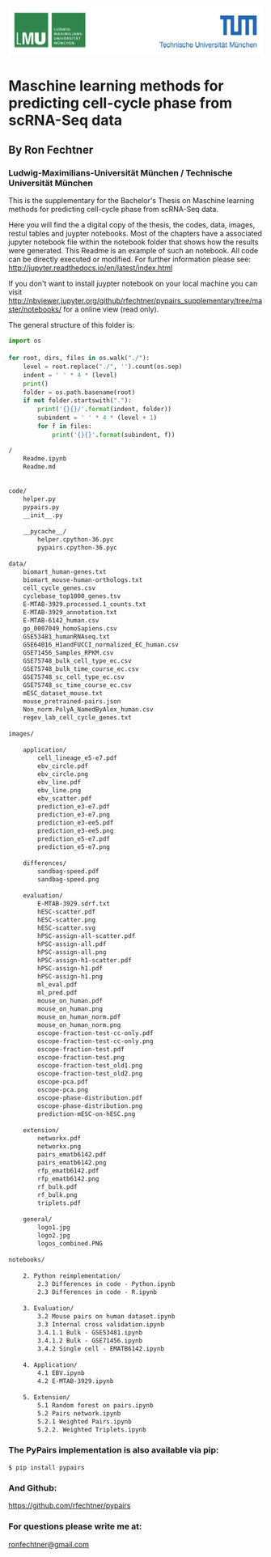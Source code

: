 
![Test](./images/general/logos_combined.png)

# Maschine learning methods for predicting cell-cycle phase from scRNA-Seq data

## By Ron Fechtner 
### Ludwig-Maximilians-Universität München / Technische Universität München


This is the supplementary for the Bachelor's Thesis on Maschine learning methods for predicting cell-cycle phase from scRNA-Seq data.

Here you will find the a digital copy of the thesis, the codes, data, images, restul tables and juypter notebooks. Most of the chapters have a associated jupyter notebook file within the notebook folder that shows how the results were generated. This Readme is an example of such an notebook. All code can be directly executed or modified. For further information please see: http://jupyter.readthedocs.io/en/latest/index.html

If you don't want to install juypter notebook on your local machine you can visit http://nbviewer.jupyter.org/github/rfechtner/pypairs_supplementary/tree/master/notebooks/ for a online view (read only).

The general structure of this folder is:


```python
import os

for root, dirs, files in os.walk("./"):
    level = root.replace("./", '').count(os.sep)
    indent = ' ' * 4 * (level)
    print()
    folder = os.path.basename(root)
    if not folder.startswith("."):
        print('{}{}/'.format(indent, folder))
        subindent = ' ' * 4 * (level + 1)
        for f in files:
            print('{}{}'.format(subindent, f))
```

    
    /
        Readme.ipynb
        Readme.md
    
    
    code/
        helper.py
        pypairs.py
        __init__.py
    
        __pycache__/
            helper.cpython-36.pyc
            pypairs.cpython-36.pyc
    
    data/
        biomart_human-genes.txt
        biomart_mouse-human-orthologs.txt
        cell_cycle_genes.csv
        cyclebase_top1000_genes.tsv
        E-MTAB-3929.processed.1_counts.txt
        E-MTAB-3929_annotation.txt
        E-MTAB-6142_human.csv
        go_0007049_homoSapiens.csv
        GSE53481_humanRNAseq.txt
        GSE64016_H1andFUCCI_normalized_EC_human.csv
        GSE71456_Samples_RPKM.csv
        GSE75748_bulk_cell_type_ec.csv
        GSE75748_bulk_time_course_ec.csv
        GSE75748_sc_cell_type_ec.csv
        GSE75748_sc_time_course_ec.csv
        mESC_dataset_mouse.txt
        mouse_pretrained-pairs.json
        Non_norm.PolyA_NamedByAlex_human.csv
        regev_lab_cell_cycle_genes.txt
    
    images/
    
        application/
            cell_lineage_e5-e7.pdf
            ebv_circle.pdf
            ebv_circle.png
            ebv_line.pdf
            ebv_line.png
            ebv_scatter.pdf
            prediction_e3-e7.pdf
            prediction_e3-e7.png
            prediction_e3-ee5.pdf
            prediction_e3-ee5.png
            prediction_e5-e7.pdf
            prediction_e5-e7.png
    
        differences/
            sandbag-speed.pdf
            sandbag-speed.png
    
        evaluation/
            E-MTAB-3929.sdrf.txt
            hESC-scatter.pdf
            hESC-scatter.png
            hESC-scatter.svg
            hPSC-assign-all-scatter.pdf
            hPSC-assign-all.pdf
            hPSC-assign-all.png
            hPSC-assign-h1-scatter.pdf
            hPSC-assign-h1.pdf
            hPSC-assign-h1.png
            ml_eval.pdf
            ml_pred.pdf
            mouse_on_human.pdf
            mouse_on_human.png
            mouse_on_human_norm.pdf
            mouse_on_human_norm.png
            oscope-fraction-test-cc-only.pdf
            oscope-fraction-test-cc-only.png
            oscope-fraction-test.pdf
            oscope-fraction-test.png
            oscope-fraction-test_old1.png
            oscope-fraction-test_old2.png
            oscope-pca.pdf
            oscope-pca.png
            oscope-phase-distribution.pdf
            oscope-phase-distribution.png
            prediction-mESC-on-hESC.png
    
        extension/
            networkx.pdf
            networkx.png
            pairs_ematb6142.pdf
            pairs_ematb6142.png
            rfp_ematb6142.pdf
            rfp_ematb6142.png
            rf_bulk.pdf
            rf_bulk.png
            triplets.pdf
    
        general/
            logo1.jpg
            logo2.jpg
            logos_combined.PNG
    
    notebooks/
    
        2. Python reimplementation/
            2.3 Differences in code - Python.ipynb
            2.3 Differences in code - R.ipynb
    
        3. Evaluation/
            3.2 Mouse pairs on human dataset.ipynb
            3.3 Internal cross validation.ipynb
            3.4.1.1 Bulk - GSE53481.ipynb
            3.4.1.2 Bulk - GSE71456.ipynb
            3.4.2 Single cell - EMATB6142.ipynb
    
        4. Application/
            4.1 EBV.ipynb
            4.2 E-MTAB-3929.ipynb
    
        5. Extension/
            5.1 Random forest on pairs.ipynb
            5.2 Pairs network.ipynb
            5.2.1 Weighted Pairs.ipynb
            5.2.2. Weighted Triplets.ipynb
    

### The PyPairs implementation is also available via pip:
```shell
$ pip install pypairs
``` 

### And Github:
https://github.com/rfechtner/pypairs

### For questions please write me at:
ronfechtner@gmail.com
